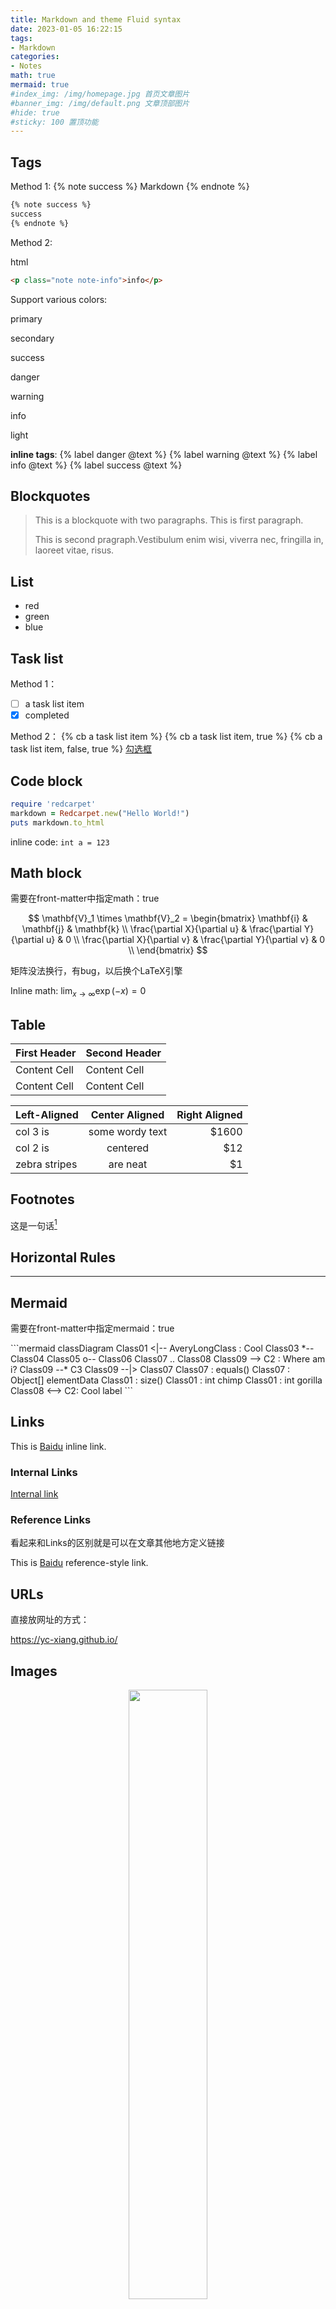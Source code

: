 ```yaml
---
title: Markdown and theme Fluid syntax
date: 2023-01-05 16:22:15
tags:
- Markdown
categories:
- Notes
math: true
mermaid: true
#index_img: /img/homepage.jpg 首页文章图片
#banner_img: /img/default.png 文章顶部图片
#hide: true
#sticky: 100 置顶功能
---
```


## Tags
Method 1:
{% note success %}
Markdown
{% endnote %}

```md
{% note success %}
success
{% endnote %}
```

Method 2:
<p class="note note-info">html</p>

```html
<p class="note note-info">info</p>
```
Support various colors:
<p class="note note-primary">primary</p>
<p class="note note-secondary">secondary</p>
<p class="note note-success">success</p>
<p class="note note-danger">danger</p>
<p class="note note-warning">warning</p>
<p class="note note-info">info</p>
<p class="note note-light">light</p>

**inline tags**:
{% label danger @text %} {% label warning @text %}
{% label info @text %} {% label success @text %}

## Blockquotes
> This is a blockquote with two paragraphs. This is first paragraph.
>
>  This is second pragraph.Vestibulum enim wisi, viverra nec, fringilla in, laoreet vitae, risus.

## List
- red
- green
- blue

## Task list

Method 1：
- [ ] a task list item
- [x] completed

Method 2：
{% cb a task list item %}
{% cb a task list item, true %}
{% cb a task list item, false, true %}
[勾选框](https://hexo.fluid-dev.com/docs/guide/#tag-%E6%8F%92%E4%BB%B6)

## Code block
```ruby
require 'redcarpet'
markdown = Redcarpet.new("Hello World!")
puts markdown.to_html
```

inline code:
`int a = 123`

## Math block

<p class="note note-warning">需要在front-matter中指定math：true</p>

$$
\mathbf{V}_1 \times \mathbf{V}_2 =
\begin{bmatrix}
\mathbf{i} & \mathbf{j} & \mathbf{k} \\
\frac{\partial X}{\partial u} &  \frac{\partial Y}{\partial u} & 0 \\
\frac{\partial X}{\partial v} &  \frac{\partial Y}{\partial v} & 0 \\
\end{bmatrix}
$$
<p class="note note-danger">矩阵没法换行，有bug，以后换个LaTeX引擎</p>

Inline math:
$\lim_{x \to \infty} \exp(-x) = 0$

## Table
| First Header  | Second Header |
| ------------- | ------------- |
| Content Cell  | Content Cell  |
| Content Cell  | Content Cell  |

| Left-Aligned  | Center Aligned  | Right Aligned |
| :------------ |:---------------:| -----:|
| col 3 is      | some wordy text | $1600 |
| col 2 is      | centered        |   $12 |
| zebra stripes | are neat        |    $1 |

## Footnotes
这是一句话[^1]
[^1]: 这是对应的脚注

## Horizontal Rules
---

## Mermaid
<p class="note note-warning">需要在front-matter中指定mermaid：true</p>
```mermaid
classDiagram
Class01 <|-- AveryLongClass : Cool
Class03 *-- Class04
Class05 o-- Class06
Class07 .. Class08
Class09 --> C2 : Where am i?
Class09 --* C3
Class09 --|> Class07
Class07 : equals()
Class07 : Object[] elementData
Class01 : size()
Class01 : int chimp
Class01 : int gorilla
Class08 <--> C2: Cool label
```

## Links
This is [Baidu](http://www.baidu.com "Baidu") inline link.

### Internal Links
[Internal link](#Tags)

### Reference Links
看起来和Links的区别就是可以在文章其他地方定义链接

This is [Baidu][id] reference-style link.

[id]: http://www.baidu.com/  "Optional Title Here"

## URLs
直接放网址的方式：

<https://yc-xiang.github.io/>

## Images
<div align="center">
<img src="https://xyc-1316422823.cos.ap-shanghai.myqcloud.com/git1.png" width="50%">
</div>

**Method 1**: html
```html
<div align="center">
<img src="https://xyc-1316422823.cos.ap-shanghai.myqcloud.com/git1.png" width="50%">
</div>
```

**Method 2**: Markdown

不能改格式大小
![图片标题](img/default.png)

**Method 3**: Tags 插件

{% gi 5 3-2 %}
![图片标题](img/default.png)
![图片标题](img/default.png)
![图片标题](img/default.png)
![图片标题](img/default.png)
![图片标题](img/default.png)
{% endgi %}

## Misc
~~Mistaken text~~ <u>underline</u>
**Bold** *italic*

<!-- This is some comments -->

## Emoji
:smile:
:dog:

## html
<!-- This is some comments -->
注释：`<!-- This is some comments -->`

空行：`<br />`

## Reference
[Hexo Fluid 用户手册](https://hexo.fluid-dev.com/docs/guide/)

<br />
<br />
<br />
